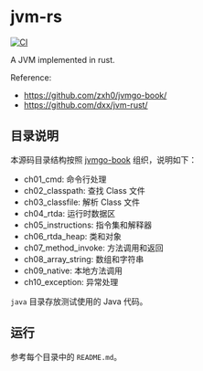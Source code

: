 # jvm-rs

[![CI](https://github.com/JasonkayZK/jvm-rs/workflows/CI/badge.svg)](https://github.com/JasonkayZK/jvm-rs/actions)

A JVM implemented in rust.

Reference:

- https://github.com/zxh0/jvmgo-book/
- https://github.com/dxx/jvm-rust/

## 目录说明

本源码目录结构按照 [jvmgo-book](https://github.com/zxh0/jvmgo-book) 组织，说明如下：

* ch01_cmd: 命令行处理
* ch02_classpath: 查找 Class 文件
* ch03_classfile: 解析 Class 文件
* ch04_rtda: 运行时数据区
* ch05_instructions: 指令集和解释器
* ch06_rtda_heap: 类和对象
* ch07_method_invoke: 方法调用和返回
* ch08_array_string: 数组和字符串
* ch09_native: 本地方法调用
* ch10_exception: 异常处理

`java` 目录存放测试使用的 Java 代码。

## 运行

参考每个目录中的 `README.md`。
